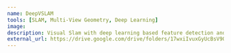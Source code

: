```yaml
---
name: DeepVSLAM
tools: [SLAM, Multi-View Geometry, Deep Learning]
image: 
description: Visual Slam with deep learning based feature detection and matching
external_url: https://drive.google.com/drive/folders/17wxiIvuxGyUcBsV9Ozel_MQMIYCN287R
---
```

